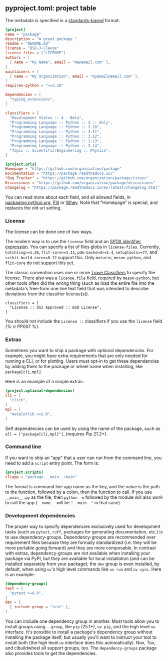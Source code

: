 ## pyproject.toml: project table

The metadata is specified in a [standards-based][metadata] format:

```toml
[project]
name = "package"
description = "A great package."
readme = "README.md"
license = "BSD-3-Clause"
license-files = ["LICENSE"]
authors = [
  { name = "My Name", email = "me@email.com" },
]
maintainers = [
  { name = "My Organization", email = "myemail@email.com" },
]
requires-python = ">=3.10"

dependencies = [
  "typing_extensions",
]

classifiers = [
  "Development Status :: 4 - Beta",
  "Programming Language :: Python :: 3 :: Only",
  "Programming Language :: Python :: 3.10",
  "Programming Language :: Python :: 3.11",
  "Programming Language :: Python :: 3.12",
  "Programming Language :: Python :: 3.13",
  "Programming Language :: Python :: 3.14",
  "Topic :: Scientific/Engineering :: Physics",
]

[project.urls]
Homepage = "https://github.com/organization/package"
Documentation = "https://package.readthedocs.io/"
"Bug Tracker" = "https://github.com/organization/package/issues"
Discussions = "https://github.com/organization/package/discussions"
Changelog = "https://package.readthedocs.io/en/latest/changelog.html"
```

You can read more about each field, and all allowed fields, in
[packaging.python.org][metadata],
[Flit](https://flit.readthedocs.io/en/latest/pyproject_toml.html#new-style-metadata)
or [Whey](https://whey.readthedocs.io/en/latest/configuration.html). Note that
"Homepage" is special, and replaces the old url setting.

### License

The license can be done one of two ways.

The modern way is to use the `license` field and an [SPDX identifier
expression][spdx]. You can specify a list of files globs in `license-files`.
Currently, `hatchling>=1.26`, `flit-core>=1.11`, `pdm-backend>=2.4`,
`setuptools>=77`, and `scikit-build-core>=0.12` support this. Only `maturin`,
`meson-python`, and `flit-core` do not support this yet.

The classic convention uses one or more [Trove Classifiers][] to specify the
license. There also was a `license.file` field, required by `meson-python`, but
other tools often did the wrong thing (such as load the entire file into the
metadata's free-form one line text field that was intended to describe
deviations from the classifier license(s)).

```
classifiers = [
  "License :: OSI Approved :: BSD License",
]
```

You should not include the `License ::` classifiers if you use the `license`
field {% rr PP007 %}.

### Extras

Sometimes you want to ship a package with optional dependencies. For example,
you might have extra requirements that are only needed for running a CLI, or for
plotting. Users must opt-in to get these dependencies by adding them to the
package or wheel name when installing, like `package[cli,mpl]`.

Here is an example of a simple extras:

```toml
[project.optional-dependencies]
cli = [
  "click",
]
mpl = [
  "matplotlib >=2.0",
]
```

Self dependencies can be used by using the name of the package, such as
`all = ["package[cli,mpl]"]`, (requires Pip 21.2+).

### Command line

If you want to ship an "app" that a user can run from the command line, you need
to add a `script` entry point. The form is:

```toml
[project.scripts]
cliapp = "package.__main__:main"
```

The format is command line app name as the key, and the value is the path to the
function, followed by a colon, then the function to call. If you use
`__main__.py` as the file, then `python -m` followed by the module will also
work to call the app (`__name__` will be `"__main__"` in that case).

### Development dependencies

The proper way to specify dependencies exclusively used for development tasks
(such as `pytest`, `ruff`, packages for generating documentation, etc.) is to
use dependency-groups. Dependency-groups are recommended over requirement files
because they are formally standardized (i.e. they will be more portable going
forward) and they are more composable. In contrast with extras,
dependency-groups are not available when installing your package via PyPI, but
they are available for local installation (and can be installed separately from
your package); the `dev` group is even installed, by default, when using `uv`'s
high level commands like `uv run` and `uv sync`. Here is an example:

```toml
[dependency-groups]
test = [
  "pytest >=6.0",
]
dev = [
  { include-group = "test" },
]
```

You can include one dependency group in another. Most tools allow you to install
groups using `--group`, like `pip` (25.1+), `uv pip`, and the high level `uv`
interface. It's possible to install a package's dependency group without
installing the package itself, but usually you'll want to instruct your tool to
install both (the high level `uv` interface does this automatically). Nox, Tox,
and cibuildwheel all support groups, too. The `dependency-groups` package also
provides tools to get the dependencies.

[metadata]: https://packaging.python.org/en/latest/specifications/core-metadata/
[trove classifiers]: https://pypi.org/classifiers/
[spdx]: https://spdx.org/licenses
